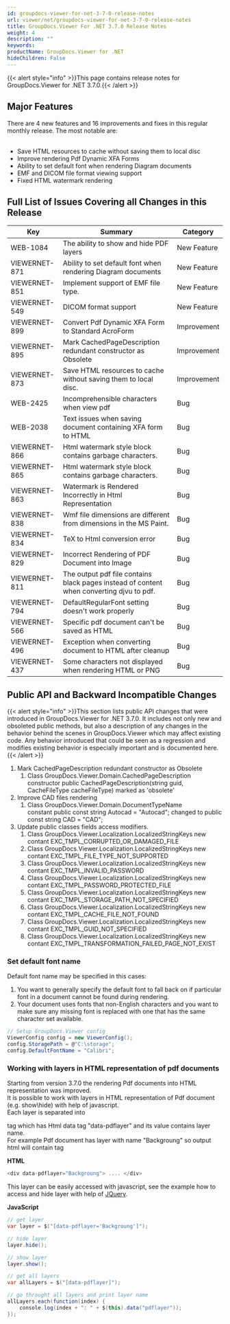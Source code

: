 ```yaml
---
id: groupdocs-viewer-for-net-3-7-0-release-notes
url: viewer/net/groupdocs-viewer-for-net-3-7-0-release-notes
title: GroupDocs.Viewer For .NET 3.7.0 Release Notes
weight: 4
description: ""
keywords: 
productName: GroupDocs.Viewer for .NET
hideChildren: False
---
```

{{< alert style="info" >}}This page contains release notes for GroupDocs.Viewer for .NET 3.7.0.{{< /alert >}}

## Major Features

There are 4 new features and 16 improvements and fixes in this regular monthly release. The most notable are:  
 

*   Save HTML resources to cache without saving them to local disc
*   Improve rendering Pdf Dynamic XFA Forms
*   Ability to set default font when rendering Diagram documents
*   EMF and DICOM file format viewing support
*   Fixed HTML watermark rendering 

## Full List of Issues Covering all Changes in this Release

| Key | Summary | Category |
| --- | --- | --- |
| WEB-1084 | The ability to show and hide PDF layers | New Feature |
| VIEWERNET-871 | Ability to set default font when rendering Diagram documents | New Feature |
| VIEWERNET-851 | Implement support of EMF file type. | New Feature |
| VIEWERNET-549 | DICOM format support | New Feature |
| VIEWERNET-899 | Convert Pdf Dynamic XFA Form to Standard AcroForm | Improvement |
| VIEWERNET-895 | Mark CachedPageDescription redundant constructor as Obsolete | Improvement |
| VIEWERNET-873 | Save HTML resources to cache without saving them to local disc. | Improvement |
| WEB-2425 | Incomprehensible characters when view pdf | Bug |
| WEB-2038 | Text issues when saving document containing XFA form to HTML | Bug |
| VIEWERNET-866 | Html watermark style block contains garbage characters. | Bug |
| VIEWERNET-865 | Html watermark style block contains garbage characters. | Bug |
| VIEWERNET-863 | Watermark is Rendered Incorrectly in Html Representation | Bug |
| VIEWERNET-838 | Wmf file dimensions are different from dimensions in the MS Paint. | Bug |
| VIEWERNET-834 | TeX to Html conversion error | Bug |
| VIEWERNET-829 | Incorrect Rendering of PDF Document into Image | Bug |
| VIEWERNET-811 | The output pdf file contains black pages instead of content when converting djvu to pdf. | Bug |
| VIEWERNET-794 | DefaultRegularFont setting doesn't work properly | Bug |
| VIEWERNET-566 | Specific pdf document can't be saved as HTML | Bug |
| VIEWERNET-496 | Exception when converting document to HTML after cleanup | Bug |
| VIEWERNET-437 | Some characters not displayed when rendering HTML or PNG | Bug |

## Public API and Backward Incompatible Changes

{{< alert style="info" >}}This section lists public API changes that were introduced in GroupDocs.Viewer for .NET 3.7.0. It includes not only new and obsoleted public methods, but also a description of any changes in the behavior behind the scenes in GroupDocs.Viewer which may affect existing code. Any behavior introduced that could be seen as a regression and modifies existing behavior is especially important and is documented here.{{< /alert >}}

1.  Mark CachedPageDescription redundant constructor as Obsolete
    1.  Class GroupDocs.Viewer.Domain.CachedPageDescription constructor public CachedPageDescription(string guid, CacheFileType cacheFileType) marked as 'obsolete'
2.  Improve CAD files rendering 
    1.  Class GroupDocs.Viewer.Domain.DocumentTypeName constant public const string Autocad = "Autocad"; changed to public const string CAD = "CAD";
3.  Update public classes fields access modifiers.
    1.  Class GroupDocs.Viewer.Localization.LocalizedStringKeys new contant EXC\_TMPL\_CORRUPTED\_OR\_DAMAGED\_FILE
    2.  Class GroupDocs.Viewer.Localization.LocalizedStringKeys new contant EXC\_TMPL\_FILE\_TYPE\_NOT\_SUPPORTED
    3.  Class GroupDocs.Viewer.Localization.LocalizedStringKeys new contant EXC\_TMPL\_INVALID\_PASSWORD
    4.  Class GroupDocs.Viewer.Localization.LocalizedStringKeys new contant EXC\_TMPL\_PASSWORD\_PROTECTED\_FILE
    5.  Class GroupDocs.Viewer.Localization.LocalizedStringKeys new contant EXC\_TMPL\_STORAGE\_PATH\_NOT\_SPECIFIED
    6.  Class GroupDocs.Viewer.Localization.LocalizedStringKeys new contant EXC\_TMPL\_CACHE\_FILE\_NOT\_FOUND
    7.  Class GroupDocs.Viewer.Localization.LocalizedStringKeys new contant EXC\_TMPL\_GUID\_NOT\_SPECIFIED
    8.  Class GroupDocs.Viewer.Localization.LocalizedStringKeys new contant EXC\_TMPL\_TRANSFORMATION\_FAILED\_PAGE\_NOT\_EXIST

### Set default font name

Default font name may be specified in this cases:

1.  You want to generally specify the default font to fall back on if particular font in a document cannot be found during rendering.
2.  Your document uses fonts that non-English characters and you want to make sure any missing font is replaced with one that has the same character set available.



```csharp
// Setup GroupDocs.Viewer config
ViewerConfig config = new ViewerConfig();
config.StoragePath = @"C:\storage";
config.DefaultFontName = "Calibri";


```

### Working with layers in HTML representation of pdf documents

Starting from version 3.7.0 the rendering Pdf documents into HTML representation was improved.  
It is possible to work with layers in HTML representation of Pdf document (e.g. show\\hide) with help of javascript.  
Each layer is separated into <div> tag which has Html data tag "data-pdflayer" and its value contains layer name.  
For example Pdf document has layer with name "Backgroung" so output html will contain tag

**HTML**

```csharp
<div data-pdflayer="Backgroung"> .... </div>


```

This layer can be easily accessed with javascript, see the example how to access and hide layer with help of [JQuery](https://jquery.com/).

**JavaScript**

```csharp
// get layer
var layer = $("[data-pdflayer='Backgroung']");

// hide layer
layer.hide();

// show layer
layer.show();

// get all layers
var allLayers = $("[data-pdflayer]");

// go throught all layers and print layer name
allLayers.each(function(index) {
    console.log(index + ": " + $(this).data("pdflayer"));
});

```
